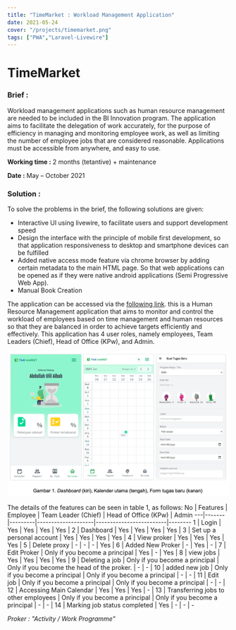 ```yaml
---
title: "TimeMarket : Workload Management Application"
date: 2021-05-24
cover: "/projects/timemarket.png"
tags: ["PWA","Laravel-Livewire"]
---
```


# TimeMarket

### Brief :
Workload management applications such as human resource management are needed to be included in the BI Innovation program. The application aims to facilitate the delegation of work accurately, for the purpose of efficiency in managing and monitoring employee work, as well as limiting the number of employee jobs that are considered reasonable.
Applications must be accessible from anywhere, and easy to use.

**Working time :** 2 months (tetantive) + maintenance

**Date :** May – October 2021

### Solution :
To solve the problems in the brief, the following solutions are given:
- Interactive UI using livewire, to facilitate users and support development speed
- Design the interface with the principle of mobile first development, so that application responsiveness to desktop and smartphone devices can be fulfilled
- Added native access mode feature via chrome browser by adding certain metadata to the main HTML page. So that web applications can be opened as if they were native android applications (Semi Progressive Web App).
- Manual Book Creation

The application can be accessed via the [following link](https://timemarket.masuk.id). this is a Human Resource Management application that aims to monitor and control the workload of employees based on time management and human resources so that they are balanced in order to achieve targets efficiently and effectively. This application has 4 user roles, namely employees, Team Leaders (Chief), Head of Office (KPw), and Admin.

![/projects/timemarket.png](/projects/timemarket.png)

The details of the features can be seen in table 1, as follows:
No | Features | Employee | Team Leader (Chief) | Head of Office (KPw) | Admin
---|-------|---------|--------------------|-------------------------|--------
1 | Login | Yes | Yes | Yes | Yes | 
2 | Dashboard | Yes | Yes | Yes | Yes | 
3 | Set up a personal account | Yes | Yes | Yes | Yes |
4 | View proker | Yes | Yes | Yes | Yes |
5 | Delete proxy | - | - | - | Yes |
6 | Added New Proker | - | Yes | - |
7 | Edit Proker | Only if you become a principal | Yes | - | Yes |
8 | view jobs | Yes | Yes | Yes | Yes |
9 | Deleting a job | Only if you become a principal | Only if you become the head of the proker. | - | - |
10 | added new job | Only if you become a principal | Only if you become a principal | - | - |
11 | Edit job | Only if you become a principal | Only if you become a principal | - | - |
12 | Accessing Main Calendar | Yes | Yes | Yes | - |
13 | Transferring jobs to other employees | Only if you become a principal | Only if you become a principal | - | - |
14 | Marking job status completed | Yes | - | - | -

*Proker : "Activity / Work Programme"*